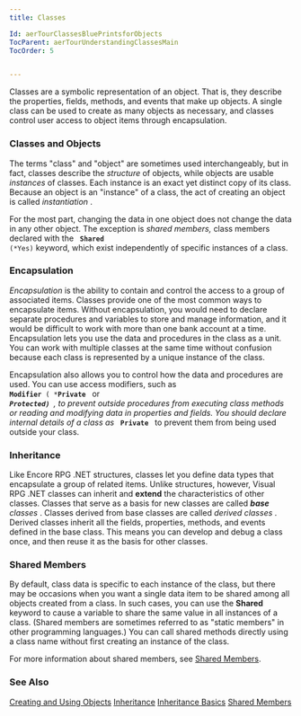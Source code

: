 ```yaml
---
title: Classes

Id: aerTourClassesBluePrintsforObjects
TocParent: aerTourUnderstandingClassesMain
TocOrder: 5


---
```


Classes are a symbolic representation of an object. That is, they describe the properties, fields, methods, and events that make up objects. A single class can be used to create as many objects as necessary, and classes control user access to object items through encapsulation. 

### Classes and Objects
The terms "class" and "object" are sometimes used interchangeably, but in fact, classes describe the *structure* of objects, while objects are usable *instances* of classes. Each instance is an exact yet distinct copy of its class. Because an object is an "instance" of a class, the act of creating an object is called *instantiation* . 

For the most part, changing the data in one object does not change the data in any other object. The exception is *shared members,* class members declared with the <code> **Shared** (*Yes)</code> keyword, which exist independently of specific instances of a class. 

### Encapsulation
*Encapsulation* is the ability to contain and control the access to a group of associated items. Classes provide one of the most common ways to encapsulate items. Without encapsulation, you would need to declare separate procedures and variables to store and manage information, and it would be difficult to work with more than one bank account at a time. Encapsulation lets you use the data and procedures in the class as a unit. You can work with multiple classes at the same time without confusion because each class is represented by a unique instance of the class. 

Encapsulation also allows you to control how the data and procedures are used. You can use access modifiers, such as <code> **Modifier** ( ***Private** </code> or <code> ***Protected)** </code>, to prevent outside procedures from executing class methods or reading and modifying data in properties and fields. You should declare internal details of a class as <code>* **Private** </code> to prevent them from being used outside your class. 

### Inheritance
Like Encore RPG .NET structures, classes let you define data types that encapsulate a group of related items. Unlike structures, however, Visual RPG .NET classes can inherit and **extend** the characteristics of other classes. Classes that serve as a basis for new classes are called ***base** classes* . Classes derived from base classes are called *derived classes* . Derived classes inherit all the fields, properties, methods, and events defined in the base class. This means you can develop and debug a class once, and then reuse it as the basis for other classes. 

### Shared Members
By default, class data is specific to each instance of the class, but there may be occasions when you want a single data item to be shared among all objects created from a class. In such cases, you can use the **Shared** keyword to cause a variable to share the same value in all instances of a class. (Shared members are sometimes referred to as "static members" in other programming languages.) You can call shared methods directly using a class name without first creating an instance of the class. 

For more information about shared members, see [Shared Members](aerTourSharedMembers.html). 

### See Also
[Creating and Using Objects](aerTourCreatingandUsingObjectsMain.html)
[Inheritance](aerTourInheritanceMain.html)
[Inheritance Basics](aerTourInheritanceBasics.html)
[Shared Members](aerTourSharedMembers.html) 
